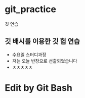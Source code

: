 # git_practice
깃 연습

## 깃 배시를 이용한 깃 헙 연습
 * 수요일 스터디과정
 * 저는 오늘 반장으로 선출되었습니다
 * ㅊㅊㅊㅊㅊ
 
# Edit by Git Bash
